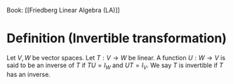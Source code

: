 Book: [[Friedberg Linear Algebra (LA)]]
# Definition (Invertible transformation)
Let $V,W$ be vector spaces.
Let $T:V\to W$ be linear.
A function $U:W\to V$ is said to be an inverse of $T$ if $TU=I_{W}$ and $UT=I_{V}$.
We say $T$ is invertible if $T$ has an inverse.